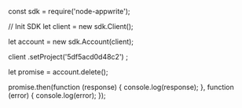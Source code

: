 const sdk = require('node-appwrite');

// Init SDK
let client = new sdk.Client();

let account = new sdk.Account(client);

client
    .setProject('5df5acd0d48c2')
;

let promise = account.delete();

promise.then(function (response) {
    console.log(response);
}, function (error) {
    console.log(error);
});
